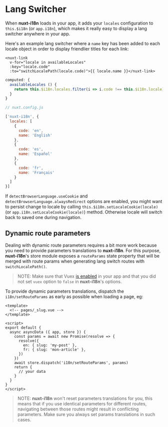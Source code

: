 # Lang Switcher

When **nuxt-i18n** loads in your app, it adds your `locales` configuration to `this.$i18n` (or `app.i18n`), which makes it really easy to display a lang switcher anywhere in your app.

Here's an example lang switcher where a `name` key has been added to each locale object in order to display friendlier titles for each link:

```vue
<nuxt-link
  v-for="locale in availableLocales"
  :key="locale.code"
  :to="switchLocalePath(locale.code)">{{ locale.name }}</nuxt-link>
```

```js
computed: {
  availableLocales () {
    return this.$i18n.locales.filter(i => i.code !== this.$i18n.locale)
  }
}
```

```js
// nuxt.config.js

['nuxt-i18n', {
  locales: [
    {
      code: 'en',
      name: 'English'
    },
    {
      code: 'es',
      name: 'Español'
    },
    {
      code: 'fr',
      name: 'Français'
    }
  ]
}]
```

If `detectBrowserLanguage.useCookie` and `detectBrowserLanguage.alwaysRedirect` options are enabled, you might want to persist change to locale by calling `this.$i18n.setLocaleCookie(locale)` (or `app.i18n.setLocaleCookie(locale)`) method. Otherwise locale will switch back to saved one during navigation.

## Dynamic route parameters

Dealing with dynamic route parameters requires a bit more work because you need to provide parameters translations to **nuxt-i18n**. For this purpose, **nuxt-i18n**'s store module exposes a `routeParams` state property that will be merged with route params when generating lang switch routes with `switchLocalePath()`.

> NOTE: Make sure that Vuex [is enabled](https://nuxtjs.org/guide/vuex-store) in your app and that you did not set `vuex` option to `false` in **nuxt-i18n**'s options.

To provide dynamic parameters translations, dispatch the `i18n/setRouteParams` as early as possible when loading a page, eg:

```vue
<template>
  <!-- pages/_slug.vue -->
</template>

<script>
export default {
  async asyncData ({ app, store }) {
    const params = await new Promise(resolve => {
      resolve({
        en: { slug: 'my-post' },
        fr: { slug: 'mon-article' },
      })
    })
    await store.dispatch('i18n/setRouteParams', params)
    return {
      // your data
    }
  }
}
</script>
```

> NOTE: **nuxt-i18n** won't reset parameters translations for you, this means that if you use identical parameters for different routes, navigating between those routes might result in conflicting parameters. Make sure you always set params translations in such cases.
